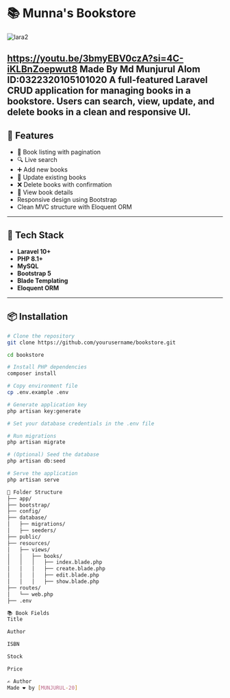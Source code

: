 # 📚 Munna's Bookstore
![lara2](https://github.com/user-attachments/assets/90af4d7e-a147-4077-8d81-0f223bef6dac)

https://youtu.be/3bmyEBV0czA?si=4C-iKLBnZoepwut8
Made By Md Munjurul Alom 
ID:0322320105101020
A full-featured **Laravel CRUD application** for managing books in a bookstore. Users can search, view, update, and delete books in a clean and responsive UI.
---

## 🔧 Features

- 📖 Book listing with pagination
- 🔍 Live search
- ➕ Add new books
- 📝 Update existing books
- ❌ Delete books with confirmation
- 🔎 View book details
- Responsive design using Bootstrap
- Clean MVC structure with Eloquent ORM

---

## 🚀 Tech Stack

- **Laravel 10+**
- **PHP 8.1+**
- **MySQL**
- **Bootstrap 5**
- **Blade Templating**
- **Eloquent ORM**

---

## 📦 Installation

```bash
# Clone the repository
git clone https://github.com/yourusername/bookstore.git

cd bookstore

# Install PHP dependencies
composer install

# Copy environment file
cp .env.example .env

# Generate application key
php artisan key:generate

# Set your database credentials in the .env file

# Run migrations
php artisan migrate

# (Optional) Seed the database
php artisan db:seed

# Serve the application
php artisan serve

📁 Folder Structure
├── app/
├── bootstrap/
├── config/
├── database/
│   ├── migrations/
│   ├── seeders/
├── public/
├── resources/
│   ├── views/
│   │   ├── books/
│   │   │   ├── index.blade.php
│   │   │   ├── create.blade.php
│   │   │   ├── edit.blade.php
│   │   │   ├── show.blade.php
├── routes/
│   └── web.php
├── .env

📚 Book Fields
Title

Author

ISBN

Stock

Price

✍️ Author
Made ❤️ by [MUNJURUL-20]
